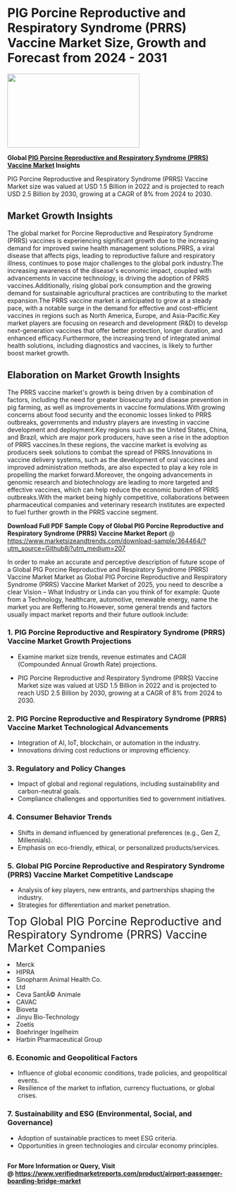 <H1>PIG Porcine Reproductive and Respiratory Syndrome (PRRS) Vaccine Market Size, Growth and Forecast from 2024 - 2031</H1><img class="aligncenter size-medium wp-image-584254" src="https://thirdeyenews.in/wp-content/uploads/2024/09/Global-Market-Research-300x168.jpeg" alt="" width="300" height="168" /><p><strong>Global&nbsp;<a href="https://www.marketsizeandtrends.com/download-sample/364464/?utm_source=Github8j?utm_medium=207">PIG Porcine Reproductive and Respiratory Syndrome (PRRS) Vaccine Market</a> Insights</strong></p><p>PIG Porcine Reproductive and Respiratory Syndrome (PRRS) Vaccine Market size was valued at USD 1.5 Billion in 2022 and is projected to reach USD 2.5 Billion by 2030, growing at a CAGR of 8% from 2024 to 2030.</p><p><h2>Market Growth Insights</h2> The global market for Porcine Reproductive and Respiratory Syndrome (PRRS) vaccines is experiencing significant growth due to the increasing demand for improved swine health management solutions.PRRS, a viral disease that affects pigs, leading to reproductive failure and respiratory illness, continues to pose major challenges to the global pork industry.The increasing awareness of the disease's economic impact, coupled with advancements in vaccine technology, is driving the adoption of PRRS vaccines.Additionally, rising global pork consumption and the growing demand for sustainable agricultural practices are contributing to the market expansion.The PRRS vaccine market is anticipated to grow at a steady pace, with a notable surge in the demand for effective and cost-efficient vaccines in regions such as North America, Europe, and Asia-Pacific.Key market players are focusing on research and development (R&D) to develop next-generation vaccines that offer better protection, longer duration, and enhanced efficacy.Furthermore, the increasing trend of integrated animal health solutions, including diagnostics and vaccines, is likely to further boost market growth. <h2>Elaboration on Market Growth Insights</h2> The PRRS vaccine market's growth is being driven by a combination of factors, including the need for greater biosecurity and disease prevention in pig farming, as well as improvements in vaccine formulations.With growing concerns about food security and the economic losses linked to PRRS outbreaks, governments and industry players are investing in vaccine development and deployment.Key regions such as the United States, China, and Brazil, which are major pork producers, have seen a rise in the adoption of PRRS vaccines.In these regions, the vaccine market is evolving as producers seek solutions to combat the spread of PRRS.Innovations in vaccine delivery systems, such as the development of oral vaccines and improved administration methods, are also expected to play a key role in propelling the market forward.Moreover, the ongoing advancements in genomic research and biotechnology are leading to more targeted and effective vaccines, which can help reduce the economic burden of PRRS outbreaks.With the market being highly competitive, collaborations between pharmaceutical companies and veterinary research institutes are expected to fuel further growth in the PRRS vaccine segment.</p><p><span class=""><strong>Download Full PDF Sample Copy of Global PIG Porcine Reproductive and Respiratory Syndrome (PRRS) Vaccine Market Report</strong> @ <a href="https://www.marketsizeandtrends.com/download-sample/364464/?utm_source=Github8j?utm_medium=207" target="_blank">https://www.marketsizeandtrends.com/download-sample/364464/?utm_source=Github8j?utm_medium=207</a></span></p><p>In order to make an accurate and perceptive description of future scope of a Global&nbsp;PIG Porcine Reproductive and Respiratory Syndrome (PRRS) Vaccine Market Market as Global&nbsp;PIG Porcine Reproductive and Respiratory Syndrome (PRRS) Vaccine Market Market of 2025, you need to describe a clear Vision &ndash; What Industry or Linda can you think of for example: Quote from a Technology, healthcare, automotive, renewable energy, name the market you are Reffering to.However, some general trends and factors usually impact market reports and their future outlook include:</p><h3>1.&nbsp;<strong>PIG Porcine Reproductive and Respiratory Syndrome (PRRS) Vaccine Market Growth Projections</strong></h3><ul><li>Examine market size trends, revenue estimates and CAGR (Compounded Annual Growth Rate) projections.</li><li><p>PIG Porcine Reproductive and Respiratory Syndrome (PRRS) Vaccine Market size was valued at USD 1.5 Billion in 2022 and is projected to reach USD 2.5 Billion by 2030, growing at a CAGR of 8% from 2024 to 2030.</p></li></ul><h3>2.&nbsp;<strong>PIG Porcine Reproductive and Respiratory Syndrome (PRRS) Vaccine Market Technological Advancements</strong></h3><ul><li>Integration of AI, IoT, blockchain, or automation in the industry.</li><li>Innovations driving cost reductions or improving efficiency.</li></ul><h3>3.&nbsp;<strong>Regulatory and Policy Changes</strong></h3><ul><li>Impact of global and regional regulations, including sustainability and carbon-neutral goals.</li><li>Compliance challenges and opportunities tied to government initiatives.</li></ul><h3>4.&nbsp;<strong>Consumer Behavior Trends</strong></h3><ul><li>Shifts in demand influenced by generational preferences (e.g., Gen Z, Millennials).</li><li>Emphasis on eco-friendly, ethical, or personalized products/services.</li></ul><h3>5.&nbsp;<strong>Global PIG Porcine Reproductive and Respiratory Syndrome (PRRS) Vaccine Market Competitive Landscape</strong></h3><ul><li>Analysis of key players, new entrants, and partnerships shaping the industry.</li><li>Strategies for differentiation and market penetration.</li></ul><p data-pm-slice="1 1 []"><span style="color: inherit; font-family: inherit; font-size: 25px;">Top Global PIG Porcine Reproductive and Respiratory Syndrome (PRRS) Vaccine Market Companies</span></p><div class="" data-test-id=""><p><li>Merck</li><li> HIPRA</li><li> Sinopharm Animal Health Co.</li><li> Ltd</li><li> Ceva SantÃ© Animale</li><li> CAVAC</li><li> Bioveta</li><li> Jinyu Bio-Technology</li><li> Zoetis</li><li> Boehringer Ingelheim</li><li> Harbin Pharmaceutical Group</li></p></div><h3>6.&nbsp;<strong>Economic and Geopolitical Factors</strong></h3><ul><li>Influence of global economic conditions, trade policies, and geopolitical events.</li><li>Resilience of the market to inflation, currency fluctuations, or global crises.</li></ul><h3>7.&nbsp;<strong>Sustainability and ESG (Environmental, Social, and Governance)</strong></h3><ul><li>Adoption of sustainable practices to meet ESG criteria.</li><li>Opportunities in green technologies and circular economy principles.</li></ul><h2><strong style="font-size: 14px;">For More Information or Query, Visit @&nbsp;</strong><a style="background-color: #ffffff; font-size: 14px;" href="https://www.marketsizeandtrends.com/report/pig-porcine-reproductive-and-respiratory-syndrome-prrs-vaccine-market/" target="_blank">https://www.verifiedmarketreports.com/product/airport-passenger-boarding-bridge-market</a></h2>